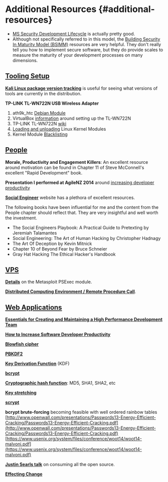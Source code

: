 # Additional Resources {#additional-resources}

* [MS Security Development Lifecycle](http://www.microsoft.com/en-us/SDL/process/design.aspx) is actually pretty good.
* Although not specifically referred to in this model, the [Building Security In Maturity Model (BSIMM)](https://www.bsimm.com/online/) resources are very helpful. They don't really tell you how to implement secure software, but they do provide scales to measure the maturity of your development processes on many dimensions.

## [Tooling Setup](#tooling-setup)

[**Kali Linux package version tracking**](http://tools.kali.org/version-tracking) is useful for seeing what versions of tools are currently in the distribution.

**TP-LINK TL-WN722N USB Wireless Adapter**

1. ath9k_htc [Debian Module](https://wiki.debian.org/ath9k_htc)
2. VirtualBox [information](https://www.virtualbox.org/ticket/9511?cversion=0&cnum_hist=2) around setting up the TL-WN722N
3. TP-LINK TL-WN722N [wiki](https://wikidevi.com/wiki/TP-LINK_TL-WN722N)
4. [Loading and unloading](http://docs.oracle.com/cd/E37670_01/E41138/html/ch06s03.html) Linux Kernel Modules
5. Kernel Module [Blacklisting](https://wiki.debian.org/KernelModuleBlacklisting)

## [People](#people)

**Morale, Productivity and Engagement Killers**: An excellent resource around motivation can be found in Chapter 11 of Steve McConnell's excellent "Rapid Development" book.

**Presentation I performed at AgileNZ 2014** around [increasing developer productivity](https://speakerdeck.com/binarymist/how-to-increase-software-developer-productivity)

[**Social Engineer**](http://www.social-engineer.org/) website has a plethora of excellent resources.

The following books have been influential for me and the content from the People chapter should reflect that. They are very insightful and well worth the investment.

* The Social Engineers Playbook: A Practical Guide to Pretexting by Jeremiah Talamantes
* Social Engineering: The Art of Human Hacking by Christopher Hadnagy
* The Art Of Deception by Kevin Mitnick
* Chapter 10 of Beyond Fear by Bruce Schneier
* Gray Hat Hacking The Ethical Hacker's Handbook

## [VPS](#vps)

[**Details**](https://community.rapid7.com/community/metasploit/blog/2013/03/09/psexec-demystified) on the Metasploit PSExec module.

[**Distributed Computing Environment / Remote Procedure Call**](https://en.wikipedia.org/wiki/DCE/RPC).

## [Web Applications](#web-applications)

[**Essentials for Creating and Maintaining a High Performance Development Team**](http://blog.binarymist.net/2014/01/25/essentials-for-creating-and-maintaining-a-high-performance-development-team/)

[**How to Increase Software Developer Productivity**](https://speakerdeck.com/binarymist/how-to-increase-software-developer-productivity)

[**Blowfish cipher**](https://en.wikipedia.org/wiki/Blowfish_(cipher))

[**PBKDF2**](https://en.wikipedia.org/wiki/PBKDF2)

[**Key Derivation Function**](https://en.wikipedia.org/wiki/Key_derivation_function) (KDF)

[**bcrypt**](https://en.wikipedia.org/wiki/Bcrypt)

[**Cryptographic hash function**](https://en.wikipedia.org/wiki/Cryptographic_hash_function): MD5, SHA1, SHA2, etc

[**Key stretching**](https://en.wikipedia.org/wiki/Key_stretching)

[**scrypt**](https://en.wikipedia.org/wiki/Scrypt)

**bcrypt brute-forcing** becoming feasible with well ordered rainbow tables  
[http://www.openwall.com/presentations/Passwords13-Energy-Efficient-Cracking/Passwords13-Energy-Efficient-Cracking.pdf](http://www.openwall.com/presentations/Passwords13-Energy-Efficient-Cracking/Passwords13-Energy-Efficient-Cracking.pdf)  
[https://www.usenix.org/system/files/conference/woot14/woot14-malvoni.pdf](https://www.usenix.org/system/files/conference/woot14/woot14-malvoni.pdf)

[**Justin Searls talk**](http://blog.testdouble.com/posts/2014-12-02-the-social-coding-contract.html) on consuming all the open source.

[**Effecting Change**](http://blog.binarymist.net/2013/06/22/ideas-for-more-effective-meetings-and-presentations/)
